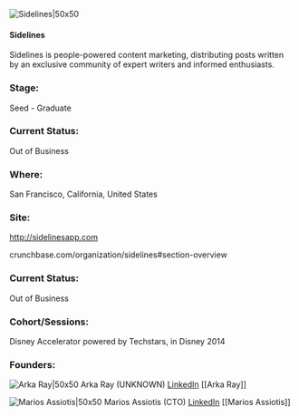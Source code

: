 

![Sidelines|50x50](https://apimg.techstars.com/connect/images/image_files/544ef22e1edee12755000002/original/sidelines-new-logo-texts-convert-blue-smaller(no-wordmark).gif)

#### Sidelines
Sidelines is people-powered content marketing, distributing posts written by an exclusive community of expert writers and informed enthusiasts.

### Stage: 
Seed - Graduate 

### Current Status: 
Out of Business

### Where:
San Francisco, California, United States

### Site:
http://sidelinesapp.com



crunchbase.com/organization/sidelines#section-overview

### Current Status: 
Out of Business

### Cohort/Sessions: 
Disney Accelerator powered by Techstars, in Disney 2014

### Founders: 

![Arka Ray|50x50]() Arka Ray (UNKNOWN) [LinkedIn](https://linkedin.com/in/arkaray) [[Arka Ray]]

![Marios Assiotis|50x50](https://apimg.techstars.com/connect/images/image_files/53c6fe4e99dcb6be47000001/original/1268548_10100130932951118_1496121224_o_(2).jpg) Marios Assiotis (CTO) [LinkedIn](https://linkedin.com/in/mariosassiotis) [[Marios Assiotis]]


